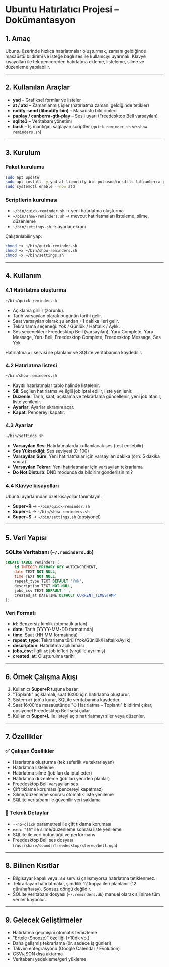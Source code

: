 # Ubuntu Hatırlatıcı Projesi – Dokümantasyon

## 1. Amaç

Ubuntu üzerinde hızlıca hatırlatmalar oluşturmak, zamanı geldiğinde masaüstü bildirimi ve isteğe bağlı ses ile kullanıcıyı uyarmak. Klavye kısayolları ile tek pencereden hatırlatma ekleme, listeleme, silme ve düzenleme yapılabilir.

---

## 2. Kullanılan Araçlar

* **yad** – Grafiksel formlar ve listeler
* **at / atd** – Zamanlanmış işler (hatırlatma zamanı geldiğinde tetikler)
* **notify-send (libnotify-bin)** – Masaüstü bildirimleri
* **paplay / canberra-gtk-play** – Sesli uyarı (Freedesktop Bell varsayılan)
* **sqlite3** – Veritabanı yönetimi
* **bash** – İş mantığını sağlayan scriptler (`quick-reminder.sh` ve `show-reminders.sh`)

---

## 3. Kurulum

### Paket kurulumu

```bash
sudo apt update
sudo apt install -y yad at libnotify-bin pulseaudio-utils libcanberra-gtk3-module sqlite3
sudo systemctl enable --now atd
```

### Scriptlerin kurulması

* `~/bin/quick-reminder.sh` → yeni hatırlatma oluşturma
* `~/bin/show-reminders.sh` → mevcut hatırlatmaları listeleme, silme, düzenleme
* `~/bin/settings.sh` → ayarlar ekranı

Çalıştırılabilir yap:

```bash
chmod +x ~/bin/quick-reminder.sh
chmod +x ~/bin/show-reminders.sh
chmod +x ~/bin/settings.sh
```

---

## 4. Kullanım

### 4.1 Hatırlatma oluşturma

```bash
~/bin/quick-reminder.sh
```

* Açıklama girilir (zorunlu).
* Tarih varsayılan olarak bugünün tarihi gelir.
* Saat varsayılan olarak şu andan +1 dakika ileri gelir.
* Tekrarlama seçeneği: Yok / Günlük / Haftalık / Aylık.
* Ses seçenekleri: Freedesktop Bell (varsayılan), Yaru Complete, Yaru Message, Yaru Bell, Freedesktop Complete, Freedesktop Message, Ses Yok

Hatırlatma `at` servisi ile planlanır ve SQLite veritabanına kaydedilir.

### 4.2 Hatırlatma listesi

```bash
~/bin/show-reminders.sh
```

* Kayıtlı hatırlatmalar tablo halinde listelenir.
* **Sil**: Seçilen hatırlatma ve ilgili job iptal edilir, liste yenilenir.
* **Düzenle**: Tarih, saat, açıklama ve tekrarlama güncellenir, yeni job atanır, liste yenilenir.
* **Ayarlar**: Ayarlar ekranını açar.
* **Kapat**: Pencereyi kapatır.

### 4.3 Ayarlar

```bash
~/bin/settings.sh
```

* **Varsayılan Ses**: Hatırlatmalarda kullanılacak ses (test edilebilir)
* **Ses Yüksekliği**: Ses seviyesi (0-100)
* **Varsayılan Süre**: Yeni hatırlatmalar için varsayılan dakika (örn: 5 dakika sonra)
* **Varsayılan Tekrar**: Yeni hatırlatmalar için varsayılan tekrarlama
* **Do Not Disturb**: DND modunda da bildirim gönderilsin mi?

### 4.4 Klavye kısayolları

Ubuntu ayarlarından özel kısayollar tanımlayın:

* **Super+R** → `~/bin/quick-reminder.sh`
* **Super+L** → `~/bin/show-reminders.sh`
* **Super+S** → `~/bin/settings.sh` (opsiyonel)

---

## 5. Veri Yapısı

### SQLite Veritabanı (`~/.reminders.db`)

```sql
CREATE TABLE reminders (
    id INTEGER PRIMARY KEY AUTOINCREMENT,
    date TEXT NOT NULL,
    time TEXT NOT NULL,
    repeat_type TEXT DEFAULT 'Yok',
    description TEXT NOT NULL,
    jobs_csv TEXT DEFAULT '',
    created_at DATETIME DEFAULT CURRENT_TIMESTAMP
);
```

### Veri Formatı

* **id**: Benzersiz kimlik (otomatik artan)
* **date**: Tarih (YYYY-MM-DD formatında)
* **time**: Saat (HH:MM formatında)
* **repeat_type**: Tekrarlama türü (Yok/Günlük/Haftalık/Aylık)
* **description**: Hatırlatma açıklaması
* **jobs_csv**: İlgili `at` job id'leri (virgülle ayrılmış)
* **created_at**: Oluşturulma tarihi

---

## 6. Örnek Çalışma Akışı

1. Kullanıcı **Super+R** tuşuna basar.
2. "Toplantı" açıklamalı, saat 16:00 için hatırlatma oluşturur.
3. Sistem `at` job'u kurar, SQLite veritabanına kaydeder.
4. Saat 16:00'da masaüstünde "⏰ Hatırlatma – Toplantı" bildirimi çıkar, opsiyonel Freedesktop Bell sesi çalar.
5. Kullanıcı **Super+L** ile listeyi açıp hatırlatmayı siler veya düzenler.

---

## 7. Özellikler

### ✅ Çalışan Özellikler

* Hatırlatma oluşturma (tek seferlik ve tekrarlayan)
* Hatırlatma listeleme
* Hatırlatma silme (job'ları da iptal eder)
* Hatırlatma düzenleme (job'ları yeniden planlar)
* Freedesktop Bell varsayılan ses
* Çift tıklama koruması (pencereyi kapatmaz)
* Silme/düzenleme sonrası otomatik liste yenileme
* SQLite veritabanı ile güvenilir veri saklama

### 🔧 Teknik Detaylar

* `--no-click` parametresi ile çift tıklama koruması
* `exec "$0"` ile silme/düzenleme sonrası liste yenileme
* SQLite ile veri bütünlüğü ve performans
* Freedesktop Bell ses dosyası (`/usr/share/sounds/freedesktop/stereo/bell.oga`)

---

## 8. Bilinen Kısıtlar

* Bilgisayar kapalı veya `atd` servisi çalışmıyorsa hatırlatma tetiklenmez.
* Tekrarlayan hatırlatmalar, şimdilik 12 kopya ileri planlanır (12 gün/hafta/ay). Sonsuz döngü değildir.
* SQLite veritabanı dosyası (`~/.reminders.db`) manuel olarak silinirse tüm veriler kaybolur.

---

## 9. Gelecek Geliştirmeler

* Hatırlatma geçmişini otomatik temizleme
* "Ertele (Snooze)" özelliği (+10dk vb.)
* Daha gelişmiş tekrarlama (ör. sadece iş günleri)
* Takvim entegrasyonu (Google Calendar / Evolution)
* CSV/JSON dışa aktarma
* Veritabanı yedekleme/geri yükleme